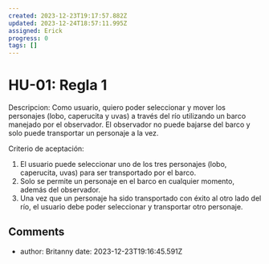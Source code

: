 ```yaml
---
created: 2023-12-23T19:17:57.882Z
updated: 2023-12-24T18:57:11.995Z
assigned: Erick
progress: 0
tags: []
---
```


# HU-01: Regla 1

Descripcion:
Como usuario, quiero poder seleccionar y mover los personajes (lobo, caperucita y uvas) a través del río utilizando un barco manejado por el observador. El observador no puede bajarse del barco y solo puede transportar un personaje a la vez.

Criterio de aceptación:
1. El usuario puede seleccionar uno de los tres personajes (lobo, caperucita, uvas) para ser transportado por el barco.
2. Solo se permite un personaje en el barco en cualquier momento, además del observador.
3. Una vez que un personaje ha sido transportado con éxito al otro lado del río, el usuario debe poder seleccionar y transportar otro personaje.

## Comments

- author: Britanny 
  date: 2023-12-23T19:16:45.591Z
  

